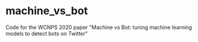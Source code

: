 # machine_vs_bot
Code for the WCNPS 2020 paper "Machine vs Bot: tuning machine learning models to detect bots on Twitter"
